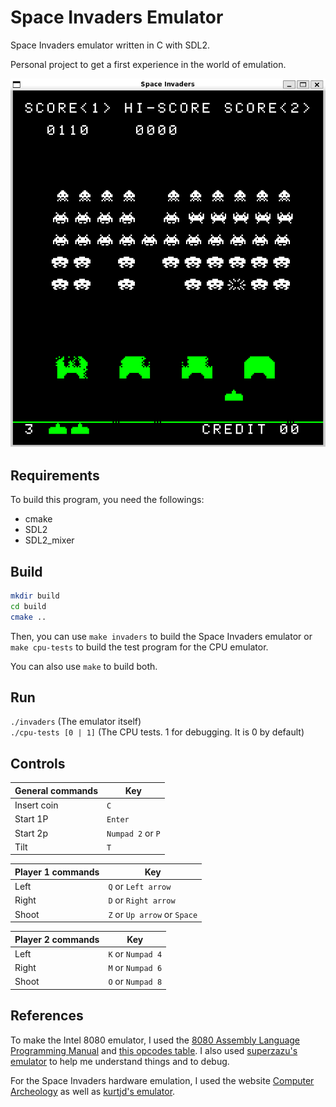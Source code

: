 # Space Invaders Emulator
Space Invaders emulator written in C with SDL2.

Personal project to get a first experience in the world of emulation.

![Space Invaders Emulator screenshot](screenshots/screenshot.png)

## Requirements
To build this program, you need the followings:
- cmake
- SDL2
- SDL2_mixer

## Build
```bash
mkdir build
cd build
cmake ..
```
Then, you can use `make invaders` to build the Space Invaders emulator
or `make cpu-tests` to build the test program for the CPU emulator.

You can also use `make` to build both.

## Run
`./invaders` (The emulator itself)  
`./cpu-tests [0 | 1]` (The CPU tests. 1 for debugging. It is 0 by default)

## Controls
| General commands | Key |
| ------- | --- |
| Insert coin | `C` |
| Start 1P | `Enter` |
| Start 2p | `Numpad 2` or `P` |
| Tilt | `T` |

| Player 1 commands | Key |
| ---- | --- |
| Left | `Q` or `Left arrow` |
| Right | `D` or `Right arrow` |
| Shoot | `Z` or `Up arrow` or `Space` |

| Player 2 commands | Key |
| ---- | --- |
| Left | `K` or `Numpad 4` |
| Right | `M` or `Numpad 6` |
| Shoot | `O` or `Numpad 8` |


## References
To make the Intel 8080 emulator, I used the [8080 Assembly Language Programming Manual](https://altairclone.com/downloads/manuals/8080%20Programmers%20Manual.pdf) and [this opcodes table](https://www.pastraiser.com/cpu/i8080/i8080_opcodes.html).
I also used [superzazu's emulator](https://github.com/superzazu/8080) to help me understand things and to debug.

For the Space Invaders hardware emulation, I used the website [Computer Archeology](https://www.computerarcheology.com/Arcade/SpaceInvaders/) as well as
[kurtjd's emulator](https://github.com/kurtjd/space-invaders-emulator).

